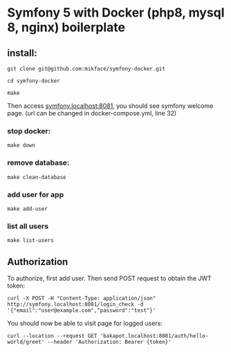 # Symfony 5 with Docker (php8, mysql 8, nginx) boilerplate

## install:

`git clone git@github.com:mikface/symfony-docker.git`

`cd symfony-docker`

`make`

Then access [symfony.localhost:8081](http://symfony.localhost:8081), you should see symfony welcome page.
(url can be changed in docker-compose.yml, line 32)

### stop docker:

`make down`

### remove database:

`make clean-database`

### add user for app

`make add-user`

### list all users

`make list-users`

## Authorization

To authorize, first add user. Then send POST request to obtain the JWT token:

`curl -X POST -H "Content-Type: application/json" http://symfony.localhost:8081/login_check -d '{"email":"user@example.com","password":"test"}'`

You should now be able to visit page for logged users:

`curl --location --request GET 'bakapot.localhost:8081/auth/hello-world/greet' --header 'Authorization: Bearer {token}'`
